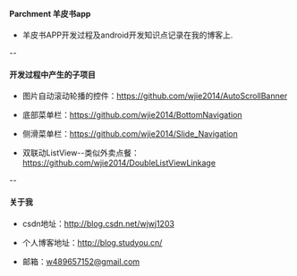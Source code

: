 #### Parchment 羊皮书app

* 羊皮书APP开发过程及android开发知识点记录在我的博客上.

--
#### 开发过程中产生的子项目

* 图片自动滚动轮播的控件：https://github.com/wjie2014/AutoScrollBanner

* 底部菜单栏：https://github.com/wjie2014/BottomNavigation

* 侧滑菜单栏：https://github.com/wjie2014/Slide_Navigation

* 双联动ListView--类似外卖点餐：https://github.com/wjie2014/DoubleListViewLinkage

--
#### 关于我

* csdn地址：http://blog.csdn.net/wjwj1203

* 个人博客地址：http://blog.studyou.cn/

* 邮箱：w489657152@gmail.com
